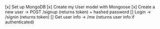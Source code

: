 [x] Set up MongoDB
[x] Create my User model with Mongoose
[x] Create a new user -> POST /signup (returns token) + hashed password
[] Login -> /signin (returns token)
[] Get user info -> /me (returns user info if authenticated)
